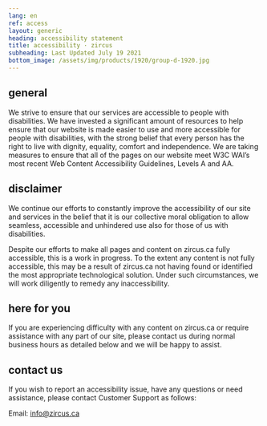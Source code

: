```yaml
---
lang: en
ref: access
layout: generic
heading: accessibility statement
title: accessibility · zircus
subheading: Last Updated July 19 2021
bottom_image: /assets/img/products/1920/group-d-1920.jpg
---
```


## general

We strive to ensure that our services are accessible to people with
disabilities. We have invested a significant amount of resources to help ensure
that our website is made easier to use and more accessible for people with
disabilities, with the strong belief that every person has the right to live
with dignity, equality, comfort and independence. We are taking measures to
ensure that all of the pages on our website meet W3C WAI’s most recent Web
Content Accessibility Guidelines, Levels A and AA.

## disclaimer

We continue our efforts to constantly improve the accessibility of our site and
services in the belief that it is our collective moral obligation to allow
seamless, accessible and unhindered use also for those of us with disabilities.

Despite our efforts to make all pages and content on zircus.ca fully
accessible, this is a work in progress. To the extent any content is not fully
accessible, this may be a result of zircus.ca not having found or identified
the most appropriate technological solution. Under such circumstances, we will
work diligently to remedy any inaccessibility.

## here for you

If you are experiencing difficulty with any content on zircus.ca or require
assistance with any part of our site, please contact us during normal business
hours as detailed below and we will be happy to assist.

## contact us

If you wish to report an accessibility issue, have any questions or need
assistance, please contact Customer Support as follows:

Email: [info@zircus.ca](info@zircus.ca)
